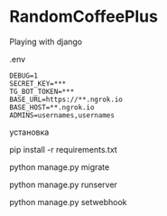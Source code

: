 # RandomCoffeePlus
Playing with django

.env
```
DEBUG=1
SECRET_KEY=***
TG_BOT_TOKEN=***
BASE_URL=https://**.ngrok.io
BASE_HOST=**.ngrok.io
ADMINS=usernames,usernames

```

установка 

pip install -r requirements.txt

python manage.py migrate

python manage.py runserver

python manage.py setwebhook
